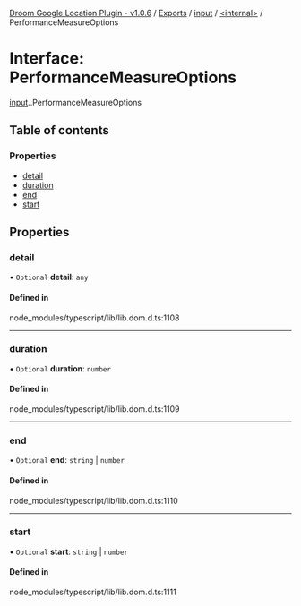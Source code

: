 [Droom Google Location Plugin - v1.0.6](../README.md) / [Exports](../modules.md) / [input](../modules/input.md) / [<internal\>](../modules/input._internal_.md) / PerformanceMeasureOptions

# Interface: PerformanceMeasureOptions

[input](../modules/input.md).[<internal>](../modules/input._internal_.md).PerformanceMeasureOptions

## Table of contents

### Properties

- [detail](input._internal_.PerformanceMeasureOptions.md#detail)
- [duration](input._internal_.PerformanceMeasureOptions.md#duration)
- [end](input._internal_.PerformanceMeasureOptions.md#end)
- [start](input._internal_.PerformanceMeasureOptions.md#start)

## Properties

### detail

• `Optional` **detail**: `any`

#### Defined in

node_modules/typescript/lib/lib.dom.d.ts:1108

___

### duration

• `Optional` **duration**: `number`

#### Defined in

node_modules/typescript/lib/lib.dom.d.ts:1109

___

### end

• `Optional` **end**: `string` \| `number`

#### Defined in

node_modules/typescript/lib/lib.dom.d.ts:1110

___

### start

• `Optional` **start**: `string` \| `number`

#### Defined in

node_modules/typescript/lib/lib.dom.d.ts:1111
